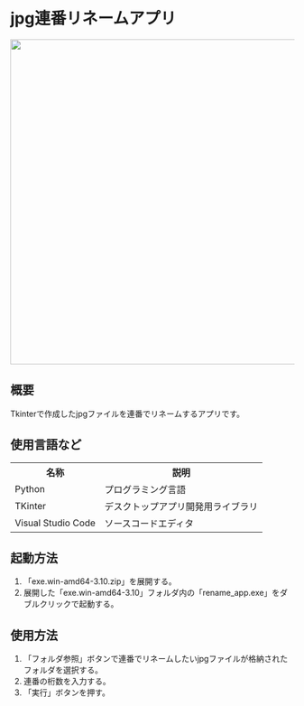 <h1>jpg連番リネームアプリ</h1>
<img src="https://user-images.githubusercontent.com/125285302/226239284-128f7a6d-f142-4e61-aed4-54a4ab663817.jpg" width=576px>
<h2>概要</h2>
<p>Tkinterで作成したjpgファイルを連番でリネームするアプリです。</p>
<h2>使用言語など</h2>
<table>
  <tr>
    <th>名称</th>
    <th>説明</th>
  </tr>
  <tr>
    <td>Python</td>
    <td>プログラミング言語</td>
  </tr>
  <tr>
    <td>TKinter</td>
    <td>デスクトップアプリ開発用ライブラリ</td>
  </tr>
  <tr>
    <td>Visual Studio Code</td>
    <td>ソースコードエディタ</td>
  </tr>
</table>
<h2>起動方法</h2>
<ol>
  <li>「exe.win-amd64-3.10.zip」を展開する。</li>
  <li>展開した「exe.win-amd64-3.10」フォルダ内の「rename_app.exe」をダブルクリックで起動する。</li>
</ol>
<h2>使用方法</h2>
<ol>
  <li>「フォルダ参照」ボタンで連番でリネームしたいjpgファイルが格納されたフォルダを選択する。</li>
  <li>連番の桁数を入力する。</li>
  <li>「実行」ボタンを押す。</li>
</ol>
